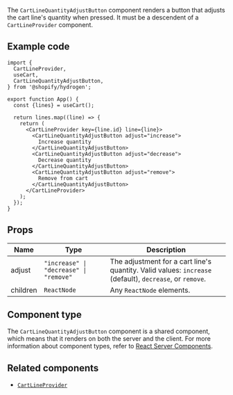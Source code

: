 <!-- This file is generated from source code in the Shopify/hydrogen repo. Edit the files in /packages/hydrogen/src/components/CartLineQuantityAdjustButton and run 'yarn generate-docs' at the root of this repo. For more information, refer to https://github.com/Shopify/shopify-dev/blob/main/content/internal/operations/hydrogen-reference-docs.md. -->

The `CartLineQuantityAdjustButton` component renders a button that adjusts the cart line's quantity when pressed.
It must be a descendent of a `CartLineProvider` component.

## Example code

```tsx
import {
  CartLineProvider,
  useCart,
  CartLineQuantityAdjustButton,
} from '@shopify/hydrogen';

export function App() {
  const {lines} = useCart();

  return lines.map((line) => {
    return (
      <CartLineProvider key={line.id} line={line}>
        <CartLineQuantityAdjustButton adjust="increase">
          Increase quantity
        </CartLineQuantityAdjustButton>
        <CartLineQuantityAdjustButton adjust="decrease">
          Decrease quantity
        </CartLineQuantityAdjustButton>
        <CartLineQuantityAdjustButton adjust="remove">
          Remove from cart
        </CartLineQuantityAdjustButton>
      </CartLineProvider>
    );
  });
}
```

## Props

| Name     | Type                                                      | Description                                                                                             |
| -------- | --------------------------------------------------------- | ------------------------------------------------------------------------------------------------------- |
| adjust   | <code>"increase" &#124; "decrease" &#124; "remove"</code> | The adjustment for a cart line's quantity. Valid values: `increase` (default), `decrease`, or `remove`. |
| children | <code>ReactNode</code>                                    | Any `ReactNode` elements.                                                                               |

## Component type

The `CartLineQuantityAdjustButton` component is a shared component, which means that it renders on both the server and the client. For more information about component types, refer to [React Server Components](/custom-storefronts/hydrogen/framework/react-server-components).

## Related components

- [`CartLineProvider`](/api/hydrogen/components/cart/cartlineprovider)
